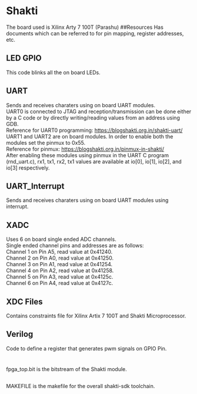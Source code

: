 # Shakti
The board used is Xilinx Arty 7 100T (Parashu)
##Resources
Has documents which can be referred to for pin mapping, register addresses, etc.
## LED GPIO
This code blinks all the on board LEDs.
## UART
Sends and receives charaters using on board UART modules.  
UART0 is connected to JTAG and reception/transmission can be done either by a C code or by directly writing/reading values from an address using GDB.  
Reference for UART0 programming: https://blogshakti.org.in/shakti-uart/  
UART1 and UART2 are on board modules. In order to enable both the modules set the pinmux to 0x55.  
Reference for pinmux: https://blogshakti.org.in/pinmux-in-shakti/  
After enabling these modules using pinmux in the UART C program (rnd_uart.c), rx1, tx1, rx2, tx1 values are available at io[0], io[1], io[2], and io[3] respectively.  

## UART_Interrupt
Sends and receives charaters using on board UART modules using interrupt.
## XADC
Uses 6 on board single ended ADC channels.  
Single ended channel pins and addresses are as follows:  
Channel 1 on Pin A5, read value at 0x41240.  
Channel 2 on Pin A0, read value at 0x41250.  
Channel 3 on Pin A1, read value at 0x41254.  
Channel 4 on Pin A2, read value at 0x41258.  
Channel 5 on Pin A3, read value at 0x4125c.  
Channel 6 on Pin A4, read value at 0x4127c.  

## XDC Files
Contains constraints file for Xilinx Artix 7 100T and Shakti Microprocessor.
## Verilog
Code to define a register that generates pwm signals on GPIO Pin.
#
fpga_top.bit is the bitstream of the Shakti module.
##
MAKEFILE is the makefile for the overall shakti-sdk toolchain.

